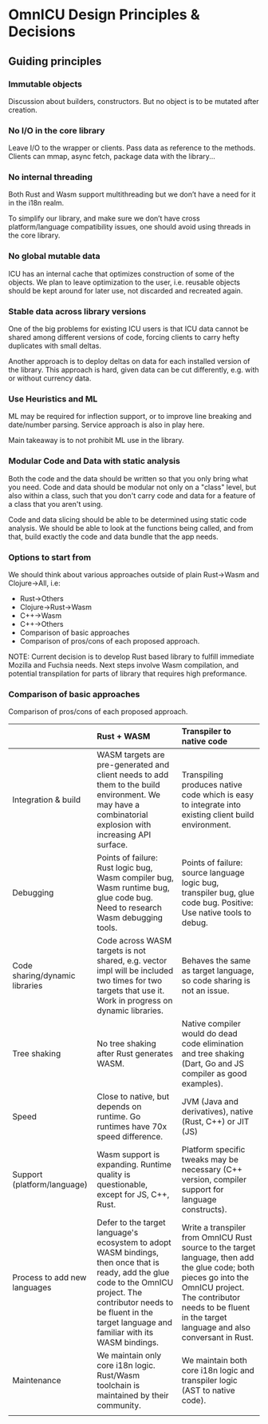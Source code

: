 # OmnICU Design Principles & Decisions

## Guiding principles

### Immutable objects

Discussion about builders, constructors. But no object is to be mutated after creation.

### No I/O in the core library

Leave I/O to the wrapper or clients. Pass data as reference to the methods.
Clients can mmap, async fetch, package data with the library...

### No internal threading

Both Rust and Wasm support multithreading but we don’t have a need for it in the i18n realm.

To simplify our library, and make sure we don’t have cross platform/language compatibility issues, one should avoid using threads in the core library.

### No global mutable data

ICU has an internal cache that optimizes construction of some of the objects. We plan to leave optimization to the user, i.e. reusable objects should be kept around for later use, not discarded and recreated again.

### Stable data across library versions

One of the big problems for existing ICU users is that ICU data cannot be shared among different versions of code, forcing clients to carry hefty duplicates with small deltas.

Another approach is to deploy deltas on data for each installed version of the library. This approach is hard, given data can be cut differently, e.g. with or without currency data.

### Use Heuristics and ML

ML may be required for inflection support, or to improve line breaking and date/number parsing. Service approach is also in play here.

Main takeaway is to not prohibit ML use in the library.

### Modular Code and Data with static analysis

Both the code and the data should be written so that you only bring what you need.  Code and data should be modular not only on a "class" level, but also within a class, such that you don't carry code and data for a feature of a class that you aren't using.

Code and data slicing should be able to be determined using static code analysis.  We should be able to look at the functions being called, and from that, build exactly the code and data bundle that the app needs.

### Options to start from

We should think about various approaches outside of plain Rust->Wasm and Clojure->All, i.e:

* Rust->Others
* Clojure->Rust->Wasm
* C++->Wasm
* C++->Others
* Comparison of basic approaches
* Comparison of pros/cons of each proposed approach.

NOTE: Current decision is to develop Rust based library to fulfill immediate Mozilla and Fuchsia needs. Next steps involve Wasm compilation, and potential transpilation for parts of library that requires high preformance.

### Comparison of basic approaches

Comparison of pros/cons of each proposed approach.

||Rust + WASM|Transpiler to native code|
|:--|:--|:--|
|Integration & build| WASM targets are pre-generated and client needs to add them to the build environment. We may have a combinatorial explosion with increasing API surface.| Transpiling produces native code which is easy to integrate into existing client build environment.|
|Debugging| Points of failure: Rust logic bug, Wasm compiler bug, Wasm runtime bug, glue code bug. Need to research Wasm debugging tools.| Points of failure: source language logic bug, transpiler bug, glue code bug. Positive: Use native tools to debug.|
|Code sharing/dynamic libraries| Code across WASM targets is not shared, e.g. vector impl will be included two times for two targets that use it. Work in progress on dynamic libraries.| Behaves the same as target language, so code sharing is not an issue.|
|Tree shaking| No tree shaking after Rust generates WASM.| Native compiler would do dead code elimination and tree shaking (Dart, Go and JS compiler as good examples).|
|Speed| Close to native, but depends on runtime. Go runtimes have 70x speed difference.| JVM (Java and derivatives), native (Rust, C++) or JIT (JS)|
|Support (platform/language)| Wasm support is expanding. Runtime quality is questionable, except for JS, C++, Rust.| Platform specific tweaks may be necessary (C++ version, compiler support for language constructs).|
|Process to add new languages| Defer to the target language's ecosystem to adopt WASM bindings, then once that is ready, add the glue code to the OmnICU project. The contributor needs to be fluent in the target language and familiar with its WASM bindings.| Write a transpiler from OmnICU Rust source to the target language, then add the glue code; both pieces go into the OmnICU project.  The contributor needs to be fluent in the target language and also conversant in Rust.|
|Maintenance| We maintain only core i18n logic. Rust/Wasm toolchain is maintained by their community.| We maintain both core i18n logic and transpiler logic (AST to native code).|
|||
